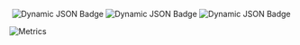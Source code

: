 <p align="center">
<img alt="Dynamic JSON Badge" src="https://img.shields.io/badge/dynamic/json?url=https%3A%2F%2Fapi.spencerwoo.com%2Fsubstats%2F%3Fsource%3Dgithub%26queryKey%3DKibidango086&query=%24.data.totalSubs&label=Github&link=https%3A%2F%2Fgithub.com%2FKibidango086">
<img alt="Dynamic JSON Badge" src="https://img.shields.io/badge/Website-rgb(152,110,59)?link=https%3A%2F%2Fkibidango.top">
<img alt="Dynamic JSON Badge" src="https://img.shields.io/badge/dynamic/json?url=https%3A%2F%2Fapi.spencerwoo.com%2Fsubstats%2F%3Fsource%3Dbilibili%26queryKey%3D513874563&query=%24.data.totalSubs&label=Bilibili&color=rgb(249%2C107%2C153)&link=https%3A%2F%2Fspace.bilibili.com%2F513874563">
</p>

![Metrics](https://metrics.lecoq.io/Kibidango086)
